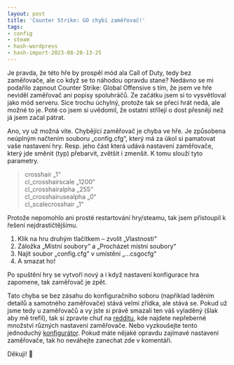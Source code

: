 ```yaml
---
layout: post
title: 'Counter Strike: GO chybí zaměřovač!'
tags:
- config
- steam
- hash-wordpress
- hash-import-2023-08-28-13-25
---
```


Je pravda, že této hře by prospěl mód ala Call of Duty, tedy bez zaměřovače, ale co když se to náhodou opravdu stane? Nedávno se mi podařilo zapnout Counter Strike: Global Offensive s tím, že jsem ve hře neviděl zaměřovač ani popisy spoluhráčů. Ze začátku jsem si to vysvětloval jako mód serveru. Sice trochu úchylný, protože tak se přeci hrát nedá, ale možné to je. Poté co jsem si uvědomil, že ostatní střílejí o dost přesněji než já jsem začal pátrat.

<!--more-->

Ano, vy už možná víte. Chybějící zaměřovač je chyba ve hře. Je způsobena neúplným načtením souboru „config.cfg“, který má za úkol si pamatovat vaše nastavení hry. Resp. jeho část která udává nastavení zaměřovače, který jde směnit (typ) přebarvit, zvětšit i zmenšit. K tomu slouží tyto parametry.

> crosshair „1“  
> cl\_crosshairscale „1200“  
> cl\_crosshairalpha „255“  
> cl\_crosshairusealpha „0“  
> cl\_scalecrosshair „1“

Protože nepomohlo ani prosté restartování hry/steamu, tak jsem přistoupil k řešení nejdrastičtějšímu.

1. Klik na hru druhým tlačítkem – zvolit „Vlastnosti“
2. Záložka „Místní soubory“ a „Procházet místní soubory“
3. Najít soubor „config.cfg“ v umístění „…csgocfg“
4. A smazat ho!

Po spuštění hry se vytvoří nový a i když nastavení konfigurace hra zapomene, tak zaměřovač je zpět.

Tato chyba se bez zásahu do konfiguračního soboru (například laděním detailů a samotného zaměřovače) stává velmi zřídka, ale stává se. Pokud už jsme tedy u zaměřovačů a vy jste si právě smazali ten váš vyladěný (šlak aby mě trefil), tak si zpravte chuť na [redditu](http://www.reddit.com/r/GlobalOffensive/comments/1ugdm1/post_your_crosshair_configs_with_screenshots/), kde najdete nepřeberné množství různých nastavení zaměřovače. Nebo vyzkoušejte tento jednoduchý [konfigurátor](http://www.krisskarbo.com/csgocrosshair/#alpha=200/color=5/color_b=50/color_r=50/color_g=250/dot=0/gap=0/size=5/style=2/usealpha=1/thickness=0.5/outline=0/outline_draw=0). Pokud máte nějaké opravdu zajímavé nastavení zaměřovače, tak ho neváhejte zanechat zde v komentáři.

Děkuji! 🙂
<!--kg-card-end: html-->